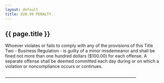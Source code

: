 ```yaml
---
layout: default 
title: 820.99 PENALTY.
---
```


{{ page.title }}
----------------

Whoever violates or fails to comply with any of the provisions of this
Title Two - Business Regulation - is guilty of a minor misdemeanor and
shall be fined not more than one hundred dollars (\$100.00) for each
offense. A separate offense shall be deemed committed each day during or
on which a violation or noncompliance occurs or continues.

\_\_\_\_\_\_\_\_\_\_\_\_\_\_\_\_\_\_\_\_\_\_\_\_\_\_\_\_\_\_\_\_\_\_\_\_\_\_\_\_\_\_\_\_\_\_\_\_\_\_\_\_\_\_\_\_\_\_\_\_\_\_\_\_\_\_\_
